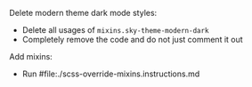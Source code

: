 Delete modern theme dark mode styles:

- Delete all usages of `mixins.sky-theme-modern-dark`
- Completely remove the code and do not just comment it out

Add mixins:

- Run #file:./scss-override-mixins.instructions.md
